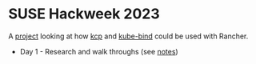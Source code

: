 # SUSE Hackweek 2023

A [project](https://hackweek.opensuse.org/22/projects/rancher-manager-of-managers-with-kcp) looking at how [kcp](https://github.com/kcp-dev/kcp) and [kube-bind](https://github.com/kube-bind/kube-bind) could be used with Rancher.

* Day 1 - Research and walk throughs (see [notes](./day1/README.md))
